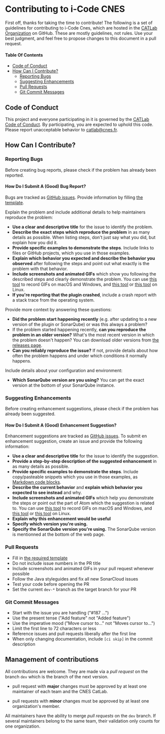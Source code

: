 # Contributing to i-Code CNES
First off, thanks for taking the time to contribute!
The following is a set of guidelines for contributing to i-Code Cnes, which are hosted in the [CATLab Organization](https://github.com/cnescatlab) on GitHub. These are mostly guidelines, not rules. Use your best judgment, and feel free to propose changes to this document in a pull request.

#### Table Of Contents
+ [Code of Conduct](#code-of-conduct)
+ [How Can I Contribute?](#how-can-i-contribute)  
  * [Reporting Bugs](#reporting-bugs)  
  * [Suggesting Enhancements](#suggesting-enhancements)  
  * [Pull Requests](#pull-requests)
  * [Git Commit Messages](#git-commit-messages)

## Code of Conduct
This project and everyone participating in it is governed by the [CATLab Code of Conduct](CODE_OF_CONDUCT.md). By participating, you are expected to uphold this code. Please report unacceptable behavior to [catlab@cnes.fr](mailto:catlab@cnes.fr).

## How Can I Contribute?

### Reporting Bugs
Before creating bug reports, please check if the problem has already been reported. 

#### How Do I Submit A (Good) Bug Report?
Bugs are tracked as [GitHub issues](https://guides.github.com/features/issues/). 
Provide information by filling [the template](ISSUE_TEMPLATE.md).

Explain the problem and include additional details to help maintainers reproduce the problem:
* **Use a clear and descriptive title** for the issue to identify the problem.
* **Describe the exact steps which reproduce the problem** in as many details as possible. When listing steps, don't just say what you did, but explain how you did it.
* **Provide specific examples to demonstrate the steps**. Include links to files or GitHub projects, which you use in those examples.
* **Explain which behavior you expected and describe the behavior you observed** after following the steps and point out what exactly is the problem with that behavior.
* **Include screenshots and animated GIFs** which show you following the described steps and clearly demonstrate the problem. You can use [this tool](https://www.cockos.com/licecap/) to record GIFs on macOS and Windows, and [this tool](https://github.com/colinkeenan/silentcast) or [this tool](https://github.com/GNOME/byzanz) on Linux.
* **If you're reporting that the plugin crashed**, include a crash report with a stack trace from the operating system.

Provide more context by answering these questions:
* **Did the problem start happening recently** (e.g. after updating to a new version of the plugin or SonarQube) or was this always a problem?
* If the problem started happening recently, **can you reproduce the problem in an older version?** What's the most recent version in which the problem doesn't happen? You can download older versions from [the releases page](https://github.com/cnescatlab/i-CodeCNES/releases).
* **Can you reliably reproduce the issue?** If not, provide details about how often the problem happens and under which conditions it normally happens.

Include details about your configuration and environment:
* **Which SonarQube version are you using?** You can get the exact version at the bottom of your SonarQube instance.

### Suggesting Enhancements
Before creating enhancement suggestions, please check if the problem has already been suggested.

#### How Do I Submit A (Good) Enhancement Suggestion?
Enhancement suggestions are tracked as [GitHub issues](https://guides.github.com/features/issues/). To submit en enhancement suggestion, create an issue and provide the following information:
* **Use a clear and descriptive title** for the issue to identify the suggestion.
* **Provide a step-by-step description of the suggested enhancement** in as many details as possible.
* **Provide specific examples to demonstrate the steps**. Include copy/pasteable snippets which you use in those examples, as [Markdown code blocks](https://help.github.com/articles/markdown-basics/#multiple-lines).
* **Describe the current behavior** and **explain which behavior you expected to see instead** and why.
* **Include screenshots and animated GIFs** which help you demonstrate the steps or point out the part of Atom which the suggestion is related to. You can use [this tool](https://www.cockos.com/licecap/) to record GIFs on macOS and Windows, and [this tool](https://github.com/colinkeenan/silentcast) or [this tool](https://github.com/GNOME/byzanz) on Linux.
* **Explain why this enhancement would be useful**
* **Specify which version you're using.**
* **Specify the SonarQube version you're using.** The SonarQube version is mentionned at the bottom of the web page.

### Pull Requests
* Fill in [the required template](.github/PULL_REQUEST_TEMPLATE.md)
* Do not include issue numbers in the PR title
* Include screenshots and animated GIFs in your pull request whenever possible
* Follow the Java styleguides and fix all new SonarCloud issues
* Test your code before opening the PR
* Set the current `dev-*` branch as the target branch for your PR

### Git Commit Messages
* Start with the issue you are handling ("#187 ...")
* Use the present tense ("Add feature" not "Added feature")
* Use the imperative mood ("Move cursor to..." not "Moves cursor to...")
* Limit the first line to 72 characters or less
* Reference issues and pull requests liberally after the first line
* When only changing documentation, include `[ci skip]` in the commit description

## Management of contributions

All contributions are welcome. They are made via a *pull request* on the branch `dev` which is the branch of the next version.

* pull request with **major** changes must be approved by at least one maintainer of each team and the CNES CatLab.

* pull requests with **minor** changes must be approved by at least one organization's member.
 
All maintainers have the ability to merge *pull requests* on the `dev` branch. If several maintainers belong to the same team, their validation only counts for one organization.
